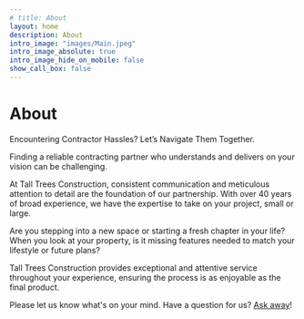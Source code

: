 ```yaml
---
# title: About
layout: home
description: About
intro_image: "images/Main.jpeg"
intro_image_absolute: true
intro_image_hide_on_mobile: false
show_call_box: false
---
```


# About

Encountering Contractor Hassles? Let’s Navigate Them Together.

Finding a reliable contracting partner who understands and delivers on your vision can be challenging.

At Tall Trees Construction, consistent communication and meticulous attention to detail are the foundation of our partnership. With over 40 years of broad experience, we have the expertise to take on your project, small or large. 

Are you stepping into a new space or starting a fresh chapter in your life? When you look at your property, is it missing features needed to match your lifestyle or future plans?

Tall Trees Construction provides exceptional and attentive service throughout your experience, ensuring the process is as enjoyable as the final product.

Please let us know what's on your mind. Have a question for us? [Ask away](/contact.md)!

